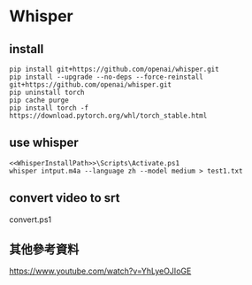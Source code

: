 # Whisper

## install
```
pip install git+https://github.com/openai/whisper.git 
pip install --upgrade --no-deps --force-reinstall git+https://github.com/openai/whisper.git
pip uninstall torch
pip cache purge
pip install torch -f https://download.pytorch.org/whl/torch_stable.html
```

## use whisper
```
<<WhisperInstallPath>>\Scripts\Activate.ps1
whisper intput.m4a --language zh --model medium > test1.txt
```

## convert video to srt
convert.ps1

## 其他參考資料
https://www.youtube.com/watch?v=YhLyeOJIoGE